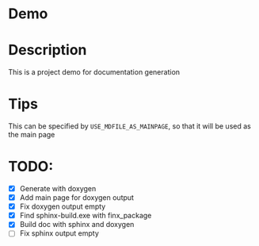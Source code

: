 # Demo

# Description

This is a project demo for documentation generation

# Tips

This can be specified by `USE_MDFILE_AS_MAINPAGE`, so that it will be used as the main page

# TODO:
- [x] Generate with doxygen
- [x] Add main page for doxygen output
- [x] Fix doxygen output empty
- [x] Find sphinx-build.exe with finx_package
- [x] Build doc with sphinx and doxygen
- [ ] Fix sphinx output empty
